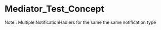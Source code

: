 # Mediator_Test_Concept
Note:: Multiple NotificationHadlers for the same the same notification type
